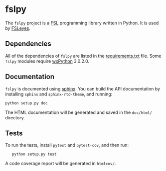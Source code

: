 fslpy
=====

The `fslpy` project is a [FSL](http://fsl.fmrib.ox.ac.uk/fsl/fslwiki/)
programming library written in Python. It is used by
[FSLeyes](https://git.fmrib.ox.ac.uk/paulmc/fsleyes/).


Dependencies
------------


All of the dependencies of `fslpy` are listed in the
[requirements.txt](requirements.txt) file. Some `fslpy` modules require
[wxPython](http://www.wxpython.org) 3.0.2.0.


Documentation
-------------

`fslpy` is documented using [sphinx](http://http://sphinx-doc.org/). You can
build the API documentation by installing `sphinx` and `sphinx-rtd-theme`, and
running:

    python setup.py doc

The HTML documentation will be generated and saved in the `doc/html/` directory.


Tests
-----

To run the tests, install `pytest` and `pytest-cov`, and then run:

       python setup.py test

A code coverage report will be generated in `htmlcov/`.
